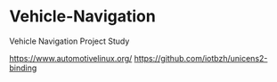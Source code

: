 # Vehicle-Navigation
Vehicle Navigation Project Study

https://www.automotivelinux.org/ 
https://github.com/iotbzh/unicens2-binding 
